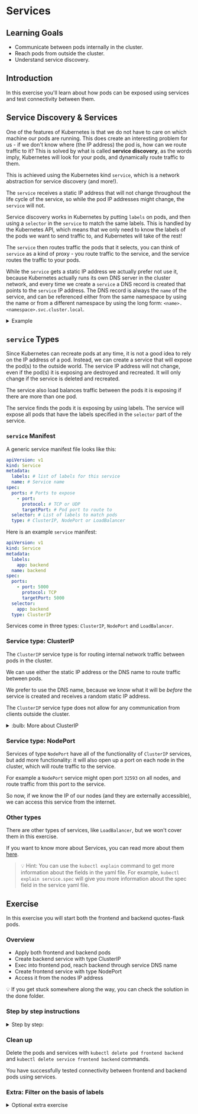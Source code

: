 # Services

## Learning Goals

- Communicate between pods internally in the cluster.
- Reach pods from outside the cluster.
- Understand service discovery.

## Introduction

In this exercise you'll learn about how pods can be exposed using services and test connectivity between them.

## Service Discovery & Services

One of the features of Kubernetes is that we do not have to care on which machine our pods are running.
This does create an interesting problem for us - if we don't know where (the IP address) the pod is, how can we route traffic to it?
This is solved by what is called **service discovery**, as the words imply, Kubernetes will look for your pods, and dynamically route traffic to them.

This is achieved using the Kubernetes kind `service`, which is a network abstraction for service discovery (and more!).

The `service` receives a static IP address that will not change throughout the life cycle of the service, so while the pod IP addresses might change, the `service` will not.

Service discovery works in Kubernetes by putting `labels` on pods, and then using a `selector` in the `service` to match the same labels.
This is handled by the Kubernetes API, which means that we only need to know the labels of the pods we want to send traffic to, and Kubernetes will take of the rest!

The `service` then routes traffic the pods that it selects, you can think of `service` as a kind of proxy - you route traffic to the service, and the service routes the traffic to your pods.

While the `service` gets a static IP address we actually prefer not use it, because Kubernetes actually runs its own DNS server in the cluster network, and every time we create a `service` a DNS record is created that points to the `service` IP address.
The DNS record is always the `name` of the service, and can be referenced either from the same namespace by using the name or from a different namespace by using the long form: `<name>.<namespace>.svc.cluster.local`.

<details>
<summary>
Example
</summary>

An Example `pod` with labels

```yaml
apiVersion: v1
kind: Pod
metadata:
  labels:
    app: frontend # <-- These labels are selected by the service
    environment: dev
  name: frontend
spec:
  containers:
    - image: ghcr.io/eficode-academy/quotes-flask-frontend:release
      name: frontend
      resources: {}
```

An example `service` that selects the labels of the pod

```yaml
apiVersion: v1
kind: Service
metadata:
  labels:
    app: frontend
  name: frontend
spec:
  ports:
    - port: 5000
      protocol: TCP
      targetPort: 5000
  selector:
    app: frontend # <-- The service selects pods that have this list of labels
    environment: dev
  type: ClusterIP
```

</details>

## `service` Types

Since Kubernetes can recreate pods at any time, it is not a good idea to rely on the IP address of a pod.
Instead, we can create a service that will expose the pod(s) to the outside world.
The service IP address will not change, even if the pod(s) it is exposing are destroyed and recreated.
It will only change if the service is deleted and recreated.

The service also load balances traffic between the pods it is exposing if there are more than one pod.

The service finds the pods it is exposing by using labels. The service will expose all pods that have the labels specified in the `selector` part of the service.

### `service` Manifest

A generic service manifest file looks like this:

```yaml
apiVersion: v1
kind: Service
metadata:
  labels: # list of labels for this service
  name: # Service name
spec:
  ports: # Ports to expose
    - port:
      protocol: # TCP or UDP
      targetPort: # Pod port to route to
  selector: # List of labels to match pods
  type: # ClusterIP, NodePort or LoadBalancer
```

Here is an example `service` manifest:

```yaml
apiVersion: v1
kind: Service
metadata:
  labels:
    app: backend
  name: backend
spec:
  ports:
    - port: 5000
      protocol: TCP
      targetPort: 5000
  selector:
    app: backend
  type: ClusterIP
```

Services come in three types: `ClusterIP`, `NodePort` and `LoadBalancer`.

### Service type: ClusterIP

The `ClusterIP` service type is for routing internal network traffic between pods in the cluster.

We can use either the static IP address or the DNS name to route traffic between pods.

We prefer to use the DNS name, because we know what it will be _before_ the service is created and receives a random static IP address.

The `ClusterIP` service type does not allow for any communication from clients outside the cluster.

<details>
    <summary> :bulb: More about ClusterIP</summary>

The service type ClusterIP does not have any external IP. This means it is not accessible over the internet, but we can still access it from within the cluster using its `CLUSTER-IP`.

- The IPs assigned to services as Cluster-IP are from a different Kubernetes network called _Service Network_, which is a completely different network altogether. i.e. it is not connected (nor related) to pod-network or the infrastructure network. Technically it is actually not a real network per-se; it is a labeling system, which is used by Kube-proxy on each node to setup correct iptables rules. (This is an advanced topic, and not our focus right now).
- No matter what type of service you choose while _exposing_ your pod, Cluster-IP is always assigned to that particular service.
- Every service has end-points, which point to the actual pod serving as a backend of a particular service.
- As soon as a service is created, and is assigned a Cluster-IP, an entry is made in Kubernetes' internal DNS against that service, with this service name and the Cluster-IP. e.g. `backend.default.svc.cluster.local` would point to Cluster-IP `172.20.114.230` .

</details>

### Service type: NodePort

Services of type `NodePort` have all of the functionality of `ClusterIP` services, but add more functionality: it will also open up a port on each node in the cluster, which will route traffic to the service.

For example a `NodePort` service might open port `32593` on all nodes, and route traffic from this port to the service.

So now, if we know the IP of our nodes (and they are externally accessible), we can access this service from the internet.

### Other types

There are other types of services, like `LoadBalancer`, but we won't cover them in this exercise.

If you want to know more about Services, you can read more about them [here](https://kubernetes.io/docs/concepts/services-networking/service/#publishing-services-service-types).

> :bulb: Hint: You can use the `kubectl explain` command to get more information about the fields in the yaml file. For example, `kubectl explain service.spec` will give you more information about the spec field in the service yaml file.

## Exercise

In this exercise you will start both the frontend and backend quotes-flask pods.

### Overview

- Apply both frontend and backend pods
- Create backend service with type ClusterIP
- Exec into frontend pod, reach backend through service DNS name
- Create frontend service with type NodePort
- Access it from the nodes IP address

:bulb: If you get stuck somewhere along the way, you can check the solution in the done folder.

### Step by step instructions

<details>
<summary>
Step by step:
</summary>

- Go into the `services/start` directory.
- Apply the `backend-pod.yaml` & `frontend-pod.yaml` files.

<details>
<summary>:bulb: Hint </summary>

You can use the `kubectl apply -f <file>` command to deploy the pod.
The pod is defined in the `backend-pod.yaml` file.
Hint: the apply command can take more than one `-f` parameter to apply more than one yaml file

</details>

- Check that the pods are running with `kubectl get pods` command.

You should see something like this:

```
NAME          READY   STATUS    RESTARTS   AGE
pod/backend   1/1     Running   0          28s
pod/frontend  1/1     Running   0          20s
```

Now that we have the pods running, we can create a service that will expose the backend pod to the cluster network, so we will create a service of type `ClusterIP`.

- Open the `backend-svc.yaml` file and fill in the missing parts.
- apiVersion and kind are already filled in for you.
- Metadata section should have the name `backend` and a label with key `run` and value `backend`.
- Spec section should have a port with port `5000`, protocol `TCP` and targetPort `5000`.
- Selector section should have a label with key `run` and value `backend`.
- Type should be `ClusterIP`.

> :bulb: If you get stuck somewhere along the way, you can check the solution in the done folder.

- Apply backend-svc.yaml that you just created. `kubectl apply -f backend-svc.yaml`

- Check that the service is created with `kubectl get services` command.

You should see something like this:

```
NAME              TYPE        CLUSTER-IP      EXTERNAL-IP   PORT(S)    AGE
service/backend   ClusterIP   172.20.114.230   <none>        5000/TCP   23s
```

- Exec into frontend pod
  `kubectl exec -it frontend -- bash`

You should see something like this:

```
root@frontend:/app#
```

Make sure that you are inside a pod and not in your terminal window.

- Try to reach backend pod through backend service `Cluster-IP` from within your frontend pod

```sh
curl 172.20.114.230:5000
```

You should see something like this:

```
Hello from the backend!
```

- Try accessing the service using dns name now

```sh
curl backend:5000
```

You should see the same output as above.

You can type `exit` or press `Ctrl-d` to exit from your container.

- Next we create the service file for the frontend with type `NodePort`.

- While we can write manifests by hand, we can also use some tricks to generate boilerplate manifests: For example we can use the `kubectl expose` command to create a service from a pod or deployment.

> For example, `kubectl expose pod frontend --type=NodePort --port=5000` will create a service for the frontend pod with type NodePort and port 5000.
> We can then use Unix shell pipes (`>`) to direct the output of the command to a file, e.g. `<command> > <file>`
> We run `kubectl expose` with the arguments `--dry-run=client -o yaml` to only perform the operation locally without sending the result to the server, and formatting the output as `yaml`.

- Create the frontend service manifest with the command above: `kubectl expose pod frontend --type=NodePort --port=5000 -o yaml --dry-run=client > frontend-svc.yaml`

- Apply frontend-svc.yaml that you just created.

- Check that the service is created with `kubectl get services` command.

You should see something like this:

```
NAME              TYPE        CLUSTER-IP       EXTERNAL-IP   PORT(S)          AGE
frontend          NodePort    10.106.136.250   <none>        5000:31941/TCP   23s
service/backend   ClusterIP   172.20.114.230   <none>        5000/TCP         23s
```

- Note down the port number for the frontend service. In this case it is `31941` (yours will be different).

- Get the nodes IP address. Run `kubectl get nodes -o wide`.

You should see something like this:

```
NAME                                        STATUS   ROLES    AGE    VERSION               INTERNAL-IP   EXTERNAL-IP      OS-IMAGE         KERNEL-VERSION                 CONTAINER-RUNTIME
ip-10-0-33-234.eu-west-1.compute.internal   Ready    <none>   152m   v1.23.9-eks-ba74326   10.0.33.234   54.194.220.73    Amazon Linux 2
5.4.219-126.411.amzn2.x86_64   docker://20.10.17
ip-10-0-38-95.eu-west-1.compute.internal    Ready    <none>   152m   v1.23.9-eks-ba74326   10.0.38.95    34.244.123.152   Amazon Linux 2
5.4.219-126.411.amzn2.x86_64   docker://20.10.17
ip-10-0-57-206.eu-west-1.compute.internal   Ready    <none>   152m   v1.23.9-eks-ba74326   10.0.57.206   34.242.240.121   Amazon Linux 2
5.4.219-126.411.amzn2.x86_64   docker://20.10.17
ip-10-0-62-15.eu-west-1.compute.internal    Ready    <none>   152m   v1.23.9-eks-ba74326   10.0.62.15    54.246.17.102    Amazon Linux 2
5.4.219-126.411.amzn2.x86_64   docker://20.10.17
```

Copy the external IP address of any one of the nodes, for example, `34.244.123.152` and paste it in your browser.

Copy the port from your frontend service that looks something like `31941` and paste it after to your IP in the browser, separated by a colon (`:`), for example `34.244.123.152:31941` and load the page.

Alternatively, you could also test it using curl from your terminal window.

```sh
curl 34.244.123.152:31941 | grep h1
```

You should see something like this:

```
  % Total    % Received % Xferd  Average Speed   Time    Time     Time  Current
                                 Dload  Upload   Total   Spent    Left  Speed
100  3051  100  3051    0     0   576k      0 --:--:-- --:--:-- --:--:--  595k
        <h1>Programming Quotes</h1>
```

<details>
<summary>
:bulb: Food for thought
</summary>

Think about why you didn't need to exec into a pod to test frontend service but needed it to test the backend service.

</details>

</details>

### Clean up

Delete the pods and services with `kubectl delete pod frontend backend` and `kubectl delete service frontend backend` commands.

You have successfully tested connectivity between frontend and backend pods using services.

### Extra: Filter on the basis of labels

<details>
<summary>
Optional extra exercise
</summary>

To filter the output of `kubectl get pods` based on a `label`, you can use the `--selector` flag followed by the label key and value.
For example, to filter the pods based on a label with the key foo and the value bar, you would run the following command:

`kubectl get pods --selector=foo=bar`

This will return a list of all the pods that have a label with the key foo and the value bar.

You can use the != operator to specify that you want to exclude resources with a particular label value.
For example, to filter the pods based on a label with the key foo but exclude those with the value bar, you would run the following command:

`kubectl get pods --selector=foo!=bar`

Try to apply the manifests again and write four commands that does the following:

- List only the pods with the label app=frontend
- List only the pods with the label app=backend
- List only the pods where label app is not frontend
- List only the pods where label app is not backend

The documentation on this can be found here: https://kubernetes.io/docs/concepts/overview/working-with-objects/labels/

Remember to clean up after you are done.

</details>
